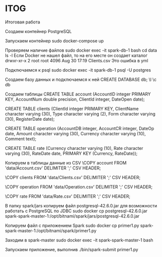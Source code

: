 # ITOG
Итоговая работа


Создаем контейнер PostgreSQL

Запускаем контейнер
sudo docker-compose up

Проверяем наличие файлов
sudo docker exec -it spark-db-1 bash
cd data
ls -l
Если Docker не нашел файл, то на его месте он создает каталог
drwxr-xr-x 2 root root 4096 Aug 30 17:19 Clients.csv
Это ошибка в yml

Подключаемся к psql
sudo docker exec -it spark-db-1 psql -U postgres

Создаем базу данных и подключаемся к ней
CREATE DATABASE db;
\l
\c db

Создаем таблицы
CREATE TABLE account (AccountID integer PRIMARY KEY, AccountNum double precision, ClientId integer, DateOpen date);

CREATE TABLE clients (ClientId integer PRIMARY KEY, ClientName character varying (30), Type character varying (2), Form character varying (30), RegisterDate date);

CREATE TABLE operation (AccountDB integer, AccountCR integer, DateOp date, Amount character varying (30), Currency character varying (10), Comment text);

CREATE TABLE rate (Currency character varying (10), Rate character varying (30), RateDate date, PRIMARY KEY (Currency, RateDate));



Копируем в таблицы данные из CSV
\COPY account FROM 'data/Account.csv' DELIMITER ';' CSV HEADER;

\COPY clients FROM 'data/Clients.csv' DELIMITER ';' CSV HEADER;

\COPY operation FROM 'data/Operation.csv' DELIMITER ';' CSV HEADER;

\COPY rate FROM 'data/Rate.csv' DELIMITER ';' CSV HEADER;


В папку spark/jars копируем файл postgresql-42.6.0.jar для возможности работать с PostgreSQL по JDBC
sudo docker cp postgresql-42.6.0.jar spark-spark-master-1:/opt/bitnami/spark/jars/postgresql-42.6.0.jar

Копируем файл с приложением Spark
sudo docker cp primer1.py spark-spark-master-1:/opt/bitnami/spark/primer1.py

Заходим в spark-master 
sudo docker exec -it spark-spark-master-1 bash

Запускаем приложение, выполнив
./bin/spark-submit primer1.py




